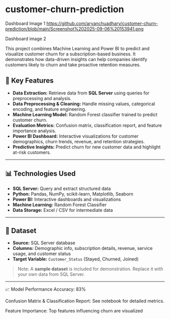 # customer-churn-prediction
Dashboard Image 1
https://github.com/aryanchuadhary/customer-churn-prediction/blob/main/Screenshot%202025-09-06%20153941.png

Dashboard image 2


This project combines Machine Learning and Power BI to predict and visualize customer churn for a subscription-based business. It demonstrates how data-driven insights can help companies identify customers likely to churn and take proactive retention measures.

## 🔹 Key Features
- **Data Extraction:** Retrieve data from **SQL Server** using queries for preprocessing and analysis.
- **Data Preprocessing & Cleaning:** Handle missing values, categorical encoding, and feature engineering.
- **Machine Learning Model:** Random Forest classifier trained to predict customer churn.
- **Evaluation Metrics:** Confusion matrix, classification report, and feature importance analysis.
- **Power BI Dashboard:** Interactive visualizations for customer demographics, churn trends, revenue, and retention strategies.
- **Predictive Insights:** Predict churn for new customer data and highlight at-risk customers.

---

## 📊 Technologies Used
- **SQL Server:** Query and extract structured data
- **Python:** Pandas, NumPy, scikit-learn, Matplotlib, Seaborn
- **Power BI:** Interactive dashboards and visualizations
- **Machine Learning:** Random Forest Classifier
- **Data Storage:** Excel / CSV for intermediate data

---

## 📝 Dataset
- **Source:** SQL Server database
- **Columns:** Demographic info, subscription details, revenue, service usage, and customer status
- **Target Variable:** `Customer_Status` (Stayed, Churned, Joined)

> Note: A **sample dataset** is included for demonstration. Replace it with your own data from SQL Server.

---



📈 Model Performance
Accuracy: 83%

Confusion Matrix & Classification Report: See notebook for detailed metrics.

Feature Importance: Top features influencing churn are visualized
